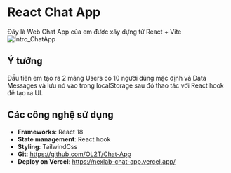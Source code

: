 # React Chat App

Đây là Web Chat App của em được xây dựng từ React + Vite
![Intro_ChatApp](https://github.com/user-attachments/assets/423bc1ed-3778-44d7-ac15-48b38bb8d637)

## Ý tưởng

Đầu tiên em tạo ra 2 mảng Users có 10 người dùng mặc định và Data Messages và lưu nó vào trong localStorage sau đó thao tác với React hook để tạo ra UI.

## Các công nghệ sử dụng

- **Frameworks**: React 18
- **State management**: React hook
- **Styling**: TailwindCss
- **Git**: https://github.com/OL2T/Chat-App
- **Deploy on Vercel**: https://nexlab-chat-app.vercel.app/
